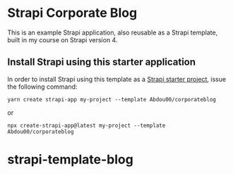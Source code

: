 # Strapi Corporate Blog

This is an example Strapi application, also reusable as a Strapi template, built in my course on Strapi version 4.

## Install Strapi using this starter application

In order to install Strapi using this template as a [Strapi starter project](https://docs.strapi.io/developer-docs/latest/setup-deployment-guides/installation/templates.html), issue the following command:

`yarn create strapi-app my-project --template Abdou00/corporateblog`

or

`npx create-strapi-app@latest my-project --template Abdou00/corporateblog`
# strapi-template-blog
